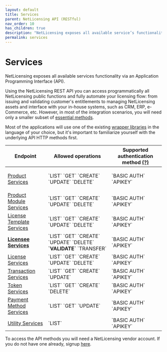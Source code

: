 ```yaml
---
layout: default
title: Services
parent: NetLicensing API (RESTful)
nav_order: 10
has_children: true
description: "NetLicensing exposes all available service’s functionality via an Application Programming Interface (API)"
permalink: services
---
```


Services
========

NetLicensing exposes all available services functionality via an Application Programming Interface (API).

Using the NetLicensing REST API you can access programmatically all NetLicensing public functions and fully automate your licensing flow: from issuing and validating customer's entitlements to managing NetLicensing assets and interface with your in-house systems, such as CRM, ERP, e-Commerce, etc.
However, in most of the integration scenarios, you will need only a smaller subset of [essential methods](restful-api#essentials).

Most of the applications will use one of the existing [wrapper libraries](client-libraries) in the language of your choice, but it's important to familiarize yourself with the underlying API HTTP methods first.

<table>
<colgroup>
<col />
<col />
<col />
</colgroup>
<thead>
<tr class="header">
<th>Endpoint</th>
<th>Allowed operations</th>
<th>Supported authentication method <a href="security">(?)</a></th>
</tr>
</thead>
<tbody>
<tr class="odd">
<td><p><a href="product-services">Product Services</a></p></td>
<td><span markdown="1">`LIST` `GET` `CREATE` `UPDATE` `DELETE`</span></td>
<td><span markdown="1">`BASIC AUTH` `APIKEY`</span></td>
</tr>
<tr class="even">
<td><a href="product-module-services">Product Module Services</a></td>
<td><span markdown="1">`LIST` `GET` `CREATE` `UPDATE` `DELETE`</span></td>
<td><span markdown="1">`BASIC AUTH` `APIKEY`</span></td>
</tr>
<tr class="odd">
<td><a href="license-template-services">License Template Services</a></td>
<td><span markdown="1">`LIST` `GET` `CREATE` `UPDATE` `DELETE`</span></td>
<td><span markdown="1">`BASIC AUTH` `APIKEY`</span></td>
</tr>
<tr class="even">
<td><strong><a href="licensee-services">Licensee Services</a></strong></td>
<td><span markdown="1">`LIST` `GET` `CREATE` `UPDATE` `DELETE` <strong>`VALIDATE`</strong> `TRANSFER`</span></td>
<td><span markdown="1">`BASIC AUTH` `APIKEY`</span></td>
</tr>
<tr class="odd">
<td><a href="license-services">License Services</a></td>
<td><span markdown="1">`LIST` `GET` `CREATE` `UPDATE` `DELETE`</span></td>
<td><span markdown="1">`BASIC AUTH` `APIKEY`</span></td>
</tr>
<tr class="even">
<td><a href="transaction-services">Transaction Services</a></td>
<td><span markdown="1">`LIST` `GET` `CREATE` `UPDATE`</span></td>
<td><span markdown="1">`BASIC AUTH` `APIKEY`</span></td>
</tr>
<tr class="odd">
<td><a href="token-services">Token Services</a></td>
<td><span markdown="1">`LIST` `GET` `CREATE` `DELETE`</span></td>
<td><span markdown="1">`BASIC AUTH` `APIKEY`</span></td>
</tr>
<tr class="even">
<td><a href="payment-method-services">Payment Method Services</a></td>
<td><span markdown="1">`LIST` `GET` `UPDATE`</span></td>
<td><span markdown="1">`BASIC AUTH` `APIKEY`</span></td>
</tr>
<tr class="odd">
<td><a href="utility-services">Utility Services</a></td>
<td><span markdown="1">`LIST`</span></td>
<td><span markdown="1">`BASIC AUTH` `APIKEY`</span></td>
</tr>
</tbody>
</table>

To access the API methods you will need a NetLicensing vendor account.
If you do not have one already, signup <a href="https://ui.netlicensing.io/#/register" class="external-link">here</a>.
